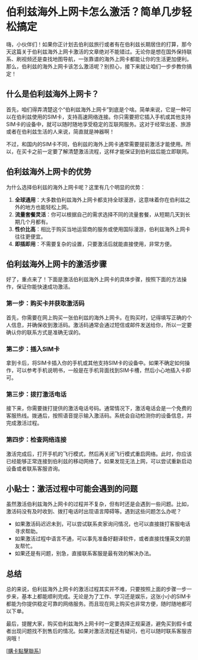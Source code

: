# 伯利兹海外上网卡怎么激活？简单几步轻松搞定

嗨，小伙伴们！如果你正计划去伯利兹旅行或者有在伯利兹长期居住的打算，那今天这篇关于伯利兹海外上网卡激活的文章绝对不能错过。无论你是想在国外保持联系、刷视频还是查找地图导航，一张靠谱的海外上网卡都能让你的生活更加便利。那么，伯利兹的海外上网卡该怎么激活呢？别担心，接下来就让咱们一步步教你搞定！

## 什么是伯利兹海外上网卡？

首先，咱们得弄清楚这个“伯利兹海外上网卡”到底是个啥。简单来说，它是一种可以在伯利兹使用的SIM卡，支持高速网络连接。你只需要把它插入手机或其他支持SIM卡的设备中，就可以随时随地享受稳定的互联网服务。这对于经常出差、旅游或者在伯利兹生活的人来说，简直就是神器啊！

不过，和国内的SIM卡不同，伯利兹的海外上网卡通常需要提前激活才能使用。所以，在买卡之前一定要了解清楚激活流程，这样才能保证到伯利兹后能立即联网。

## 伯利兹海外上网卡的优势

为什么选择伯利兹的海外上网卡呢？这里有几个明显的优势：

1. **全球通用**：大多数伯利兹海外上网卡都支持全球漫游，这意味着你在伯利兹之外的地方也能轻松上网。
2. **流量套餐灵活**：你可以根据自己的需求选择不同的流量套餐，从短期几天到长期几个月都有。
3. **性价比高**：相比于购买当地运营商的服务或使用国际漫游，伯利兹海外上网卡往往更便宜。
4. **即插即用**：不需要复杂的设置，只要激活后就能直接使用，非常方便。

## 伯利兹海外上网卡的激活步骤

好了，重点来了！下面是激活伯利兹海外上网卡的具体步骤，按照下面的方法操作，保证你能快速成功激活。

### 第一步：购买卡并获取激活码

首先，你需要在网上购买一张伯利兹的海外上网卡。在购买时，记得填写正确的个人信息，并确保收到激活码。激活码通常会通过短信或邮件发送给你，所以一定要确认你的联系方式是准确无误的。

### 第二步：插入SIM卡

拿到卡后，将SIM卡插入你的手机或其他支持SIM卡的设备中。如果不确定如何操作，可以参考手机说明书，一般是在手机背面找到SIM卡槽，然后小心地插入卡即可。

### 第三步：拨打激活电话

接下来，你需要拨打提供的激活电话号码。通常情况下，激活电话会是一个免费的客服热线。拨通后，按照语音提示输入激活码。系统会自动检测你的设备信息，并完成激活过程。

### 第四步：检查网络连接

激活完成后，打开手机的飞行模式，然后再关闭飞行模式重启网络。此时，你应该已经能够正常连接到伯利兹的移动网络了。如果发现无法上网，可以尝试重新启动设备或者联系客服咨询。

## 小贴士：激活过程中可能会遇到的问题

虽然激活伯利兹海外上网卡的过程并不复杂，但有时还是会遇到一些问题。比如，激活码没有及时收到、拨打电话时出现语言障碍等。遇到这些问题怎么办呢？

- 如果激活码迟迟未到，可以尝试联系卖家询问情况，也可以直接拨打客服电话寻求帮助。
- 如果激活过程中语言不通，可以事先准备好翻译软件，或者直接找懂英文的朋友帮忙。
- 如果还是有问题，别急，直接联系客服是最有效的解决办法。

## 总结

总的来说，伯利兹海外上网卡的激活过程其实并不难，只要按照上面的步骤一步一步来，基本上都能顺利完成。无论是为了工作、学习还是娱乐，这张小小的SIM卡都能为你提供稳定可靠的网络服务。而且现在网上购买也非常方便，随时随地都可以下单。

最后，提醒大家，购买伯利兹海外上网卡时一定要选择正规渠道，避免买到假卡或者出现问题找不到售后的情况。如果对激活流程还有疑问，也可以随时联系客服咨询哦！

[[購卡點擊聯系](https://t.me/s/esim1088)]